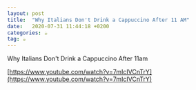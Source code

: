 ```yaml
---
layout: post
title:  "Why Italians Don't Drink a Cappuccino After 11 AM"
date:   2020-07-31 11:44:18 +0200
categories: ☕
tag: ☕
---
```

Why Italians Don't Drink a Cappuccino After 11am

[https://www.youtube.com/watch?v=7mIcIVCnTrY](https://www.youtube.com/watch?v=7mIcIVCnTrY)
